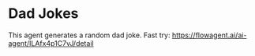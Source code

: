 # Dad Jokes
This agent generates a random dad joke.
Fast try: https://flowagent.ai/ai-agent/ILAfx4p1C7vJ/detail
